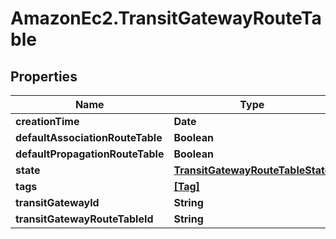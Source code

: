 # AmazonEc2.TransitGatewayRouteTable

## Properties

Name | Type | Description | Notes
------------ | ------------- | ------------- | -------------
**creationTime** | **Date** |  | [optional] 
**defaultAssociationRouteTable** | **Boolean** |  | [optional] 
**defaultPropagationRouteTable** | **Boolean** |  | [optional] 
**state** | [**TransitGatewayRouteTableState**](TransitGatewayRouteTableState.md) |  | [optional] 
**tags** | [**[Tag]**](Tag.md) |  | [optional] 
**transitGatewayId** | **String** |  | [optional] 
**transitGatewayRouteTableId** | **String** |  | [optional] 


